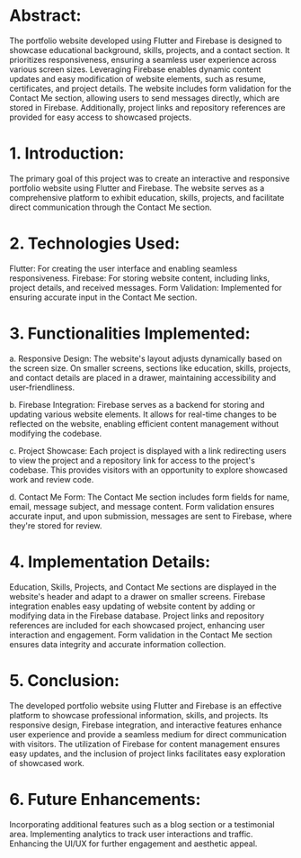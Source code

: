 # Abstract:
The portfolio website developed using Flutter and Firebase is designed to showcase educational background, skills, projects, and a contact section. It prioritizes responsiveness, ensuring a seamless user experience across various screen sizes. Leveraging Firebase enables dynamic content updates and easy modification of website elements, such as resume, certificates, and project details. The website includes form validation for the Contact Me section, allowing users to send messages directly, which are stored in Firebase. Additionally, project links and repository references are provided for easy access to showcased projects.

# 1. Introduction:
The primary goal of this project was to create an interactive and responsive portfolio website using Flutter and Firebase. The website serves as a comprehensive platform to exhibit education, skills, projects, and facilitate direct communication through the Contact Me section.

# 2. Technologies Used:

Flutter: For creating the user interface and enabling seamless responsiveness.
Firebase: For storing website content, including links, project details, and received messages.
Form Validation: Implemented for ensuring accurate input in the Contact Me section.

# 3. Functionalities Implemented:
a. Responsive Design:
The website's layout adjusts dynamically based on the screen size. On smaller screens, sections like education, skills, projects, and contact details are placed in a drawer, maintaining accessibility and user-friendliness.

b. Firebase Integration:
Firebase serves as a backend for storing and updating various website elements. It allows for real-time changes to be reflected on the website, enabling efficient content management without modifying the codebase.

c. Project Showcase:
Each project is displayed with a link redirecting users to view the project and a repository link for access to the project's codebase. This provides visitors with an opportunity to explore showcased work and review code.

d. Contact Me Form:
The Contact Me section includes form fields for name, email, message subject, and message content. Form validation ensures accurate input, and upon submission, messages are sent to Firebase, where they're stored for review.

# 4. Implementation Details:

Education, Skills, Projects, and Contact Me sections are displayed in the website's header and adapt to a drawer on smaller screens.
Firebase integration enables easy updating of website content by adding or modifying data in the Firebase database.
Project links and repository references are included for each showcased project, enhancing user interaction and engagement.
Form validation in the Contact Me section ensures data integrity and accurate information collection.
# 5. Conclusion:
The developed portfolio website using Flutter and Firebase is an effective platform to showcase professional information, skills, and projects. Its responsive design, Firebase integration, and interactive features enhance user experience and provide a seamless medium for direct communication with visitors. The utilization of Firebase for content management ensures easy updates, and the inclusion of project links facilitates easy exploration of showcased work.

# 6. Future Enhancements:

Incorporating additional features such as a blog section or a testimonial area.
Implementing analytics to track user interactions and traffic.
Enhancing the UI/UX for further engagement and aesthetic appeal.
